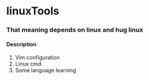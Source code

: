 # linuxTools  

### That meaning depends on linux and hug linux


#### Description
1. Vim configuration  
2. Linux cmd  
3. Some language learning  
